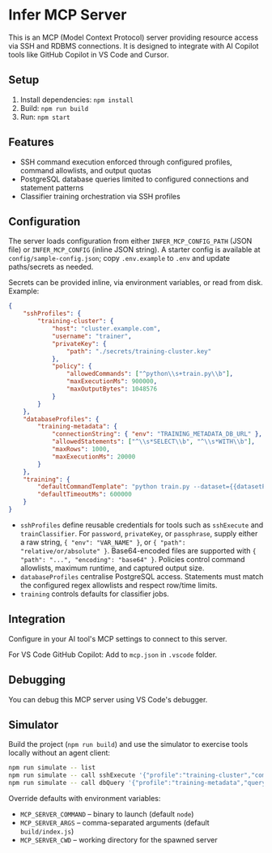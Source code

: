 # Infer MCP Server

This is an MCP (Model Context Protocol) server providing resource access via SSH and RDBMS connections. It is designed to integrate with AI Copilot tools like GitHub Copilot in VS Code and Cursor.

## Setup

1. Install dependencies: `npm install`
2. Build: `npm run build`
3. Run: `npm start`

## Features

- SSH command execution enforced through configured profiles, command allowlists, and output quotas
- PostgreSQL database queries limited to configured connections and statement patterns
- Classifier training orchestration via SSH profiles

## Configuration

The server loads configuration from either `INFER_MCP_CONFIG_PATH` (JSON file) or `INFER_MCP_CONFIG` (inline JSON string). A starter config is available at `config/sample-config.json`; copy `.env.example` to `.env` and update paths/secrets as needed.

Secrets can be provided inline, via environment variables, or read from disk. Example:

```json
{
	"sshProfiles": {
		"training-cluster": {
			"host": "cluster.example.com",
			"username": "trainer",
			"privateKey": {
				"path": "./secrets/training-cluster.key"
			},
			"policy": {
				"allowedCommands": ["^python\\s+train.py\\b"],
				"maxExecutionMs": 900000,
				"maxOutputBytes": 1048576
			}
		}
	},
	"databaseProfiles": {
		"training-metadata": {
			"connectionString": { "env": "TRAINING_METADATA_DB_URL" },
			"allowedStatements": ["^\\s*SELECT\\b", "^\\s*WITH\\b"],
			"maxRows": 1000,
			"maxExecutionMs": 20000
		}
	},
	"training": {
		"defaultCommandTemplate": "python train.py --dataset={{datasetPath}} --class={{subclass}}",
		"defaultTimeoutMs": 600000
	}
}
```

- `sshProfiles` define reusable credentials for tools such as `sshExecute` and `trainClassifier`. For `password`, `privateKey`, or `passphrase`, supply either a raw string, `{ "env": "VAR_NAME" }`, or `{ "path": "relative/or/absolute" }`. Base64-encoded files are supported with `{ "path": "...", "encoding": "base64" }`. Policies control command allowlists, maximum runtime, and captured output size.
- `databaseProfiles` centralise PostgreSQL access. Statements must match the configured regex allowlists and respect row/time limits.
- `training` controls defaults for classifier jobs.

## Integration

Configure in your AI tool's MCP settings to connect to this server.

For VS Code GitHub Copilot: Add to `mcp.json` in `.vscode` folder.

## Debugging

You can debug this MCP server using VS Code's debugger.

## Simulator

Build the project (`npm run build`) and use the simulator to exercise tools locally without an agent client:

```bash
npm run simulate -- list
npm run simulate -- call sshExecute '{"profile":"training-cluster","command":"python train.py --help"}'
npm run simulate -- call dbQuery '{"profile":"training-metadata","query":"SELECT * FROM jobs LIMIT 5"}'
```

Override defaults with environment variables:

- `MCP_SERVER_COMMAND` – binary to launch (default `node`)
- `MCP_SERVER_ARGS` – comma-separated arguments (default `build/index.js`)
- `MCP_SERVER_CWD` – working directory for the spawned server
